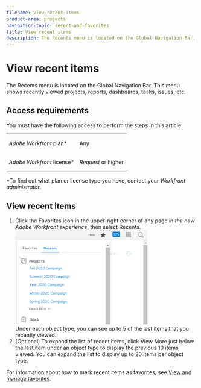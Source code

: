 ```yaml
---
filename: view-recent-items
product-area: projects
navigation-topic: recent-and-favorites
title: View recent items
description: The Recents menu is located on the Global Navigation Bar. This menu shows recently viewed projects, reports, dashboards, tasks, issues, etc.
---
```


# View recent items

The Recents menu is located on the Global Navigation Bar. This menu shows recently viewed projects, reports, dashboards, tasks, issues, etc.

## Access requirements

You must have the following access to perform the steps in this article:

<table cellspacing="0"> 
 <col> 
 </col> 
 <col> 
 </col> 
 <tbody> 
  <tr> 
   <td role="rowheader"><em>Adobe Workfront</em> plan*</td> 
   <td> <p>Any</p> </td> 
  </tr> 
  <tr> 
   <td role="rowheader"><em>Adobe Workfront</em> license*</td> 
   <td> <p><em>Request</em> or higher</p> </td> 
  </tr> 
 </tbody> 
</table>

&#42;To find out what plan or license type you have, contact your *Workfront administrator*.

<!--
<div data-mc-conditions="QuicksilverOrClassic.Quicksilver">
<h2>View recent items</h2>
<ol>
<li value="1">Click the <span class="bold">Favorites</span> icon in the upper-right corner of any page in <em>the new Adobe Workfront experience</em>, then select <span class="bold">Recents</span>.<br><img src="assets/recents-list-350x250.png" style="width: 350;height: 250;"><br>Under each object type, you can see up to 5 of the last items that you recently viewed.</li>
<li value="2">(Optional) To expand the list of recent items, click <span class="bold">View More</span> just below the last item under an object type to display the previous 10 items viewed. You can expand the list to display up to 20 items per object type.</li>
</ol>
<p>For information about how to mark recent items as favorites, see <a href="../../../workfront-basics/navigate-workfront/recent-and-favorites/view-and-manage-favorites.md" class="MCXref xref">View and manage favorites</a>.</p>
</div>
-->

## View recent items

<ol> 
 <li value="1">Click the <span class="bold">Favorites</span> icon in the upper-right corner of any page in <em>the new Adobe Workfront experience</em>, then select <span class="bold">Recents</span>.<br><img src="assets/recents-list-350x250.png" style="width: 350;height: 250;"><br>Under each object type, you can see up to 5 of the last items that you recently viewed.</li> 
 <li value="2">(Optional) To expand the list of recent items, click <span class="bold">View More</span> just below the last item under an object type to display the previous 10 items viewed. You can expand the list to display up to 20 items per object type.</li> 
</ol>

For information about how to mark recent items as favorites, see [View and manage favorites](../../../workfront-basics/navigate-workfront/recent-and-favorites/view-and-manage-favorites.md).
